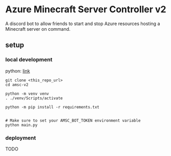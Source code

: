 # Azure Minecraft Server Controller v2
A discord bot to allow friends to start and stop Azure resources hosting a Minecraft server on command.

## setup

### local development

python: [link](https://www.python.org/downloads/])

```
git clone <this_repo_url>
cd amsc-v2

python -m venv venv
. ./venv/Scripts/activate

python -m pip install -r requirements.txt


# Make sure to set your AMSC_BOT_TOKEN environment variable
python main.py
```

### deployment

TODO
